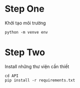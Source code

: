 # Step One

Khởi tạo môi trường

```
python -m venve env
```

# Step Two

Install những thư viện cần thiết

```
cd API
pip install -r requirements.txt
```

